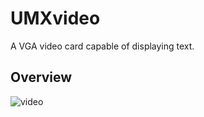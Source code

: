 # UMXvideo
A VGA video card capable of displaying text.

## Overview

![video](https://user-images.githubusercontent.com/18381262/155851509-b65906fb-5b65-4a5b-8616-104893316c3f.svg)
